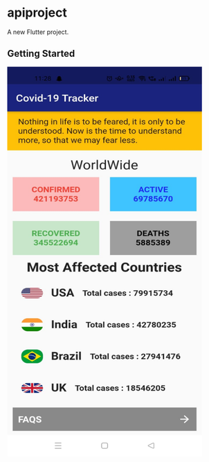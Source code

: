 # apiproject

A new Flutter project.

## Getting Started


<img align="left" alt="GIF" src="https://github.com/divyansh1511/COVID19-TRACKER-APP/blob/main/pic1.jpg" width="450" height="900" />

